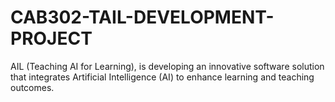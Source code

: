 # CAB302-TAIL-DEVELOPMENT-PROJECT
AIL (Teaching AI for Learning), is developing an innovative software solution that integrates Artificial Intelligence (AI) to enhance learning and teaching outcomes.
